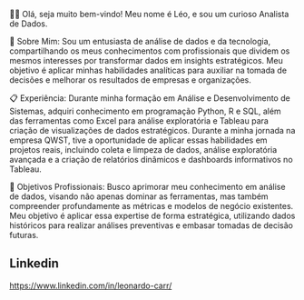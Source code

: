 👋🏼 Olá, seja muito bem-vindo! Meu nome é Léo, e sou um curioso Analista de Dados.

🚀 Sobre Mim:
Sou um entusiasta de análise de dados e da tecnologia, compartilhando os meus conhecimentos com profissionais que dividem os mesmos interesses por transformar dados em insights estratégicos. Meu objetivo é aplicar minhas habilidades analíticas para auxiliar na tomada de decisões e melhorar os resultados de empresas e organizações.

📋 Experiência:
Durante minha formação em Análise e Desenvolvimento de Sistemas, adquiri conhecimento em programação Python, R e SQL, além das ferramentas como Excel para análise exploratória e Tableau para criação de visualizações de dados estratégicos. Durante a minha jornada na empresa QWST, tive a oportunidade de aplicar essas habilidades em projetos reais, incluindo coleta e limpeza de dados, análise exploratória avançada e a criação de relatórios dinâmicos e dashboards informativos no Tableau.

🎯 Objetivos Profissionais:
Busco aprimorar meu conhecimento em análise de dados, visando não apenas dominar as ferramentas, mas também compreender profundamente as métricas e modelos de negócio existentes. Meu objetivo é aplicar essa expertise de forma estratégica, utilizando dados históricos para realizar análises preventivas e embasar tomadas de decisão futuras.

## Linkedin
https://www.linkedin.com/in/leonardo-carr/

